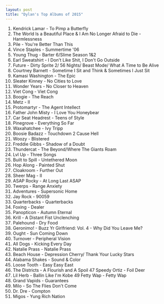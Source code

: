 ```yaml
---
layout: post
title: "Dylan's Top Albums of 2015"
---
```


1.	Kendrick Lamar - To Pimp a Butterfly
2.	The World Is a Beautiful Place & I Am No Longer Afraid to Die - Harmlessness
3.	Pile - You're Better Than This
4.	Vince Staples - Summertime '06
5.	Young Thug - Barter 6/Slime Season 1&2
6.	Earl Sweatshirt - I Don't Like Shit, I Don't Go Outside
7.	Future - Dirty Sprite 2/ 56 Nights/ Beast Mode/ What A Time to Be Alive
8.	Courtney Barnett - Sometime I Sit and Think & Sometimes I Just Sit
9.	Kamasi Washington - The Epic
10.	Sleater Kinney - No Cities to Love
11.	Wonder Years - No Closer to Heaven
12.	Viet Cong - Viet Cong
13.	Boogie - The Reach
14.	Metz - II
15.	Protomartyr -  The Agent Intellect
16.	Father John Misty - I Love You Honeybear
17.	Car Seat Headrest - Teens of Style
18.	Pinegrove - Everything So Far
19.	Waxahatchee - Ivy Tripp
20.	Boosie Badazz - Touchdown 2 Cause Hell
21.	Woozy - Blistered
22.	Freddie Gibbs - Shadow of a Doubt
23.	Thundercat - The Beyond/Where The Giants Roam
24.	Lvl Up - Three Songs
25.	Built to Spill - Untethered Moon
26.	Hop Along - Painted Shut
27.	Cloakroom - Further Out
28.	Sheer Mag - II
29.	ASAP Rocky - At Long Last ASAP
30.	Twerps - Range Anxiety
31.	Adventures - Supersonic Home
32.	Jay Rock - 90059
33.	Quarterbacks - Quarterbacks
34.	Foxing - Dealer
35.	Panopticon - Autumn Eternal
36.	Krill - A Distant Fist Unclenching
37.	Palehound - Dry Food
38.	Geronimo! - Buzz Yr Girlfriend: Vol. 4 - Why Did You Leave Me?
39.	Ought - Sun Coming Down
40.	Turnover - Peripheral Vision
41.	All Dogs - Kicking Every Day
42.	Natalie Prass - Natalie Prass
43.	Beach House - Depression Cherry/ Thank Your Lucky Stars
44.	Alabama Shakes - Sound & Color
45.	Loose Tooth - Easy Easy East
46.	The Districts - A Flourish and A Spoil
47	Speedy Ortiz - Foil Deer
48.	Lil Herb - Ballin Like I'm Kobe
49	Fetty Wap - Fetty Wap
50.	Grand Vapids - Guarantees
51.	Milo - So The Flies Don't Come
52.	Dr. Dre - Compton
53.	Migos - Yung Rich Nation

